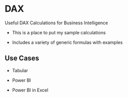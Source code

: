 # DAX
Useful DAX Calculations for Business Intelligence

* This is a place to put my sample calculations

* Includes a variety of generic formulas with examples

## Use Cases

* Tabular

* Power BI

* Power BI in Excel
